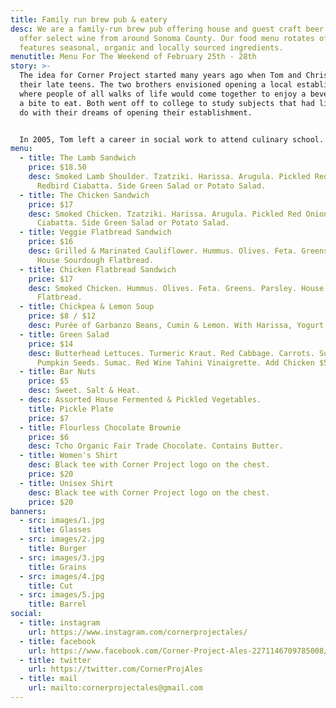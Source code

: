 ```yaml
---
title: Family run brew pub & eatery
desc: We are a family-run brew pub offering house and guest craft beer. We also
  offer select wine from around Sonoma County. Our food menu rotates often, and
  features seasonal, organic and locally sourced ingredients.
menutitle: Menu For The Weekend of February 25th - 28th
story: >-
  The idea for Corner Project started many years ago when Tom and Chris were in
  their late teens. The two brothers envisioned opening a local establishment
  where people of all walks of life would come together to enjoy a beverage and
  a bite to eat. Both went off to college to study subjects that had little to
  do with their dreams of opening their establishment.


  In 2005, Tom left a career in social work to attend culinary school. A few years later, Chris began brewing beer on his stove top while working in Silicon Valley for high tech companies as a software engineer. In early 2017, the two of them revisited their dream in a more serious mindset and brought the concept for Corner Project to fruition.
menu:
  - title: The Lamb Sandwich
    price: $18.50
    desc: Smoked Lamb Shoulder. Tzatziki. Harissa. Arugula. Pickled Red Onion.
      Redbird Ciabatta. Side Green Salad or Potato Salad.
  - title: The Chicken Sandwich
    price: $17
    desc: Smoked Chicken. Tzatziki. Harissa. Arugula. Pickled Red Onion. Redbird
      Ciabatta. Side Green Salad or Potato Salad.
  - title: Veggie Flatbread Sandwich
    price: $16
    desc: Grilled & Marinated Cauliflower. Hummus. Olives. Feta. Greens. Parsley.
      House Sourdough Flatbread.
  - title: Chicken Flatbread Sandwich
    price: $17
    desc: Smoked Chicken. Hummus. Olives. Feta. Greens. Parsley. House Sourdough
      Flatbread.
  - title: Chickpea & Lemon Soup
    price: $8 / $12
    desc: Purée of Garbanzo Beans, Cumin & Lemon. With Harissa, Yogurt & Herbs.
  - title: Green Salad
    price: $14
    desc: Butterhead Lettuces. Turmeric Kraut. Red Cabbage. Carrots. Sunflower &
      Pumpkin Seeds. Sumac. Red Wine Tahini Vinaigrette. Add Chicken $5.
  - title: Bar Nuts
    price: $5
    desc: Sweet. Salt & Heat.
  - desc: Assorted House Fermented & Pickled Vegetables.
    title: Pickle Plate
    price: $7
  - title: Flourless Chocolate Brownie
    price: $6
    desc: Tcho Organic Fair Trade Chocolate. Contains Butter.
  - title: Women's Shirt
    desc: Black tee with Corner Project logo on the chest.
    price: $20
  - title: Unisex Shirt
    desc: Black tee with Corner Project logo on the chest.
    price: $20
banners:
  - src: images/1.jpg
    title: Glasses
  - src: images/2.jpg
    title: Burger
  - src: images/3.jpg
    title: Grains
  - src: images/4.jpg
    title: Cut
  - src: images/5.jpg
    title: Barrel
social:
  - title: instagram
    url: https://www.instagram.com/cornerprojectales/
  - title: facebook
    url: https://www.facebook.com/Corner-Project-Ales-2271146709785008/
  - title: twitter
    url: https://twitter.com/CornerProjAles
  - title: mail
    url: mailto:cornerprojectales@gmail.com
---
```

